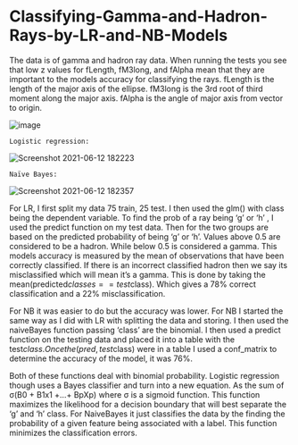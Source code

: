 # Classifying-Gamma-and-Hadron-Rays-by-LR-and-NB-Models
The data is of  gamma and hadron ray data. When running the tests you see that low z values for fLength, fM3long, and fAlpha mean that they are important to the models accuracy for classifying the rays. fLength is the length of the major axis of the ellipse. fM3long is the 3rd root of third moment along the major axis. fAlpha is the angle of major axis from vector to origin. 

 ![image](https://user-images.githubusercontent.com/70611669/121574692-8a094a80-c9f4-11eb-9703-e9e77c523888.png)


                                                                                                                                                                                  
	Logistic regression:  
![Screenshot 2021-06-12 182223](https://user-images.githubusercontent.com/70611669/121790247-718f6080-cbab-11eb-83ef-18adaea2e605.png)


	Naïve Bayes: 
![Screenshot 2021-06-12 182357](https://user-images.githubusercontent.com/70611669/121790250-781dd800-cbab-11eb-87e1-b9e2d692e4e9.png)

	 

For LR, I first split my data 75 train, 25 test. I then used the glm() with class being the dependent variable. To find the prob of a ray being ‘g’ or ‘h’ ,  I used the predict function on my test data. Then for the two groups are based on the predicted probability of being ‘g’ or ‘h’.  Values above 0.5 are considered to be a hadron. While below 0.5 is considered a gamma. This models accuracy is measured by the mean of observations that have been correctly classified. If there is an incorrect classified hadron then we say its misclassified which will mean it’s a gamma.  This is done by taking the mean(predicted$classes == test$class). Which gives a  78% correct classification and a 22% misclassification. 

For NB it was easier to do but the accuracy was lower. For NB I started the same way as I did with LR with splitting the data and storing. I then used the naiveBayes function passing ‘class’ are the binomial. I then used a predict function on the testing data and placed it into a table with the test$class. Once the (pred, test$class) were in a table I used a conf_matrix to determine the accuracy of the model, it was 76%. 

Both of these functions deal with binomial probability. Logistic regression though uses a Bayes classifier and turn into a new equation. As the sum of  σ(B0 + B1x1 +…+ BpXp)   where σ is a sigmoid function. This function maximizes the likelihood for a decision boundary that will best separate the ‘g’ and ‘h’ class. For NaiveBayes it just classifies the data by the finding the probability of a given feature being associated with a label. This function minimizes the classification errors. 
